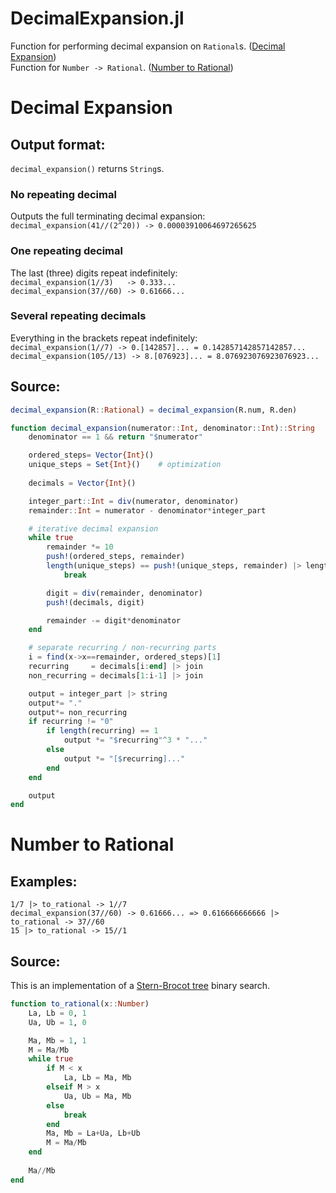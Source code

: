 # DecimalExpansion.jl

Function for performing decimal expansion on `Rational`s. ([Decimal Expansion](https://github.com/matteyas/DecimalExpansion.jl#decimal-expansion))  
Function for `Number -> Rational`. ([Number to Rational](https://github.com/matteyas/DecimalExpansion.jl#number-to-rational))

# Decimal Expansion

## Output format:
`decimal_expansion()` returns `String`s.

### No repeating decimal
Outputs the full terminating decimal expansion:  
`decimal_expansion(41//(2^20)) -> 0.00003910064697265625`

### One repeating decimal
The last (three) digits repeat indefinitely:  
`decimal_expansion(1//3)   -> 0.333...`  
`decimal_expansion(37//60) -> 0.61666...`

### Several repeating decimals
Everything in the brackets repeat indefinitely:  
`decimal_expansion(1//7) -> 0.[142857]... = 0.142857142857142857...`  
`decimal_expansion(105//13) -> 8.[076923]... = 8.076923076923076923...`

## Source:
```julia
decimal_expansion(R::Rational) = decimal_expansion(R.num, R.den)

function decimal_expansion(numerator::Int, denominator::Int)::String
    denominator == 1 && return "$numerator"

    ordered_steps= Vector{Int}()
    unique_steps = Set{Int}()    # optimization
    
    decimals = Vector{Int}()

    integer_part::Int = div(numerator, denominator)
    remainder::Int = numerator - denominator*integer_part

    # iterative decimal expansion
    while true
        remainder *= 10
        push!(ordered_steps, remainder)
        length(unique_steps) == push!(unique_steps, remainder) |> length &&
            break

        digit = div(remainder, denominator)
        push!(decimals, digit)

        remainder -= digit*denominator
    end

    # separate recurring / non-recurring parts
    i = find(x->x==remainder, ordered_steps)[1]
    recurring     = decimals[i:end] |> join
    non_recurring = decimals[1:i-1] |> join

    output = integer_part |> string
    output*= "."
    output*= non_recurring
    if recurring != "0"
        if length(recurring) == 1
            output *= "$recurring"^3 * "..."
        else
            output *= "[$recurring]..."
        end
    end

    output
end
```

# Number to Rational
## Examples:
`1/7 |> to_rational -> 1//7`  
`decimal_expansion(37//60) -> 0.61666... => 0.616666666666 |> to_rational -> 37//60`  
`15 |> to_rational -> 15//1`

## Source:
This is an implementation of a [Stern-Brocot tree](https://en.wikipedia.org/wiki/Stern%E2%80%93Brocot_tree) binary search.

```julia
function to_rational(x::Number)
    La, Lb = 0, 1
    Ua, Ub = 1, 0

    Ma, Mb = 1, 1
    M = Ma/Mb
    while true
        if M < x
            La, Lb = Ma, Mb
        elseif M > x
            Ua, Ub = Ma, Mb
        else
            break
        end
        Ma, Mb = La+Ua, Lb+Ub
        M = Ma/Mb
    end
    
    Ma//Mb
end
```
